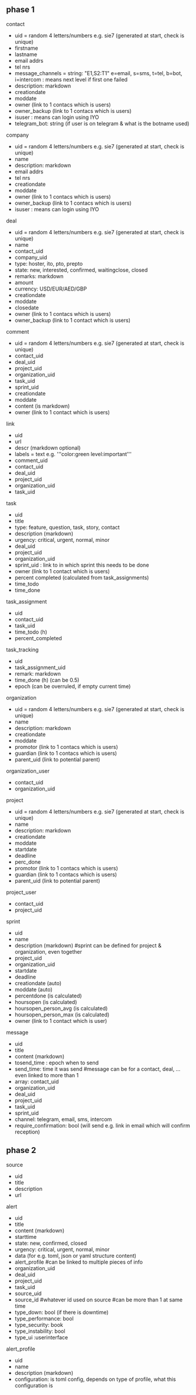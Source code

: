 ## phase 1

contact
- uid = random 4 letters/numbers e.g. sie7  (generated at start, check is unique)
- firstname
- lastname
- email addrs
- tel nrs
- message_channels = string: "E1,S2:T1"  e=email, s=sms, t=tel, b=bot, i=intercom  : means next level if first one failed
- description: markdown
- creationdate
- moddate
- owner (link to 1 contacs which is users)
- owner_backup (link to 1 contacs which is users)
- isuser : means can login using IYO
- telegram_bot: string (if user is on telegram & what is the botname used)

company
- uid = random 4 letters/numbers e.g. sie7  (generated at start, check is unique)
- name
- description: markdown
- email addrs
- tel nrs
- creationdate
- moddate
- owner (link to 1 contacs which is users)
- owner_backup (link to 1 contacs which is users)
- isuser : means can login using IYO

deal
- uid = random 4 letters/numbers e.g. sie7  (generated at start, check is unique)
- name
- contact_uid
- company_uid
- type: hoster, ito, pto, prepto
- state: new, interested, confirmed, waitingclose, closed
- remarks: markdown
- amount
- currency: USD/EUR/AED/GBP
- creationdate
- moddate
- closedate
- owner (link to 1 contacs which is users)
- owner_backup (link to 1 contact which is users)

comment
- uid = random 4 letters/numbers e.g. sie7  (generated at start, check is unique)
- contact_uid
- deal_uid
- project_uid
- organization_uid
- task_uid
- sprint_uid
- creationdate
- moddate
- content (is markdown)
- owner (link to 1 contact which is users)

link
- uid
- url
- descr (markdown optional)
- labels = text e.g. '''color:green level:important'''
- comment_uid
- contact_uid
- deal_uid
- project_uid
- organization_uid
- task_uid

task
- uid
- title
- type: feature, question, task, story, contact
- description (markdown)
- urgency: critical, urgent, normal, minor
- deal_uid
- project_uid
- organization_uid
- sprint_uid : link to in which sprint this needs to be done
- owner (link to 1 contact which is users)
- percent completed (calculated from task_assignments)
- time_todo
- time_done

task_assignment
- uid
- contact_uid
- task_uid
- time_todo (h)
- percent_completed

task_tracking
- uid
- task_assignment_uid
- remark: markdown
- time_done (h) (can be 0.5)
- epoch (can be overruled, if empty current time)

organization
- uid = random 4 letters/numbers e.g. sie7  (generated at start, check is unique)
- name
- description: markdown
- creationdate
- moddate
- promotor (link to 1 contacs which is users)
- guardian (link to 1 contacs which is users)
- parent_uid (link to potential parent)

organization_user
- contact_uid
- organization_uid

project
- uid = random 4 letters/numbers e.g. sie7  (generated at start, check is unique)
- name
- description: markdown
- creationdate
- moddate
- startdate
- deadline
- perc_done
- promotor (link to 1 contacs which is users)
- guardian (link to 1 contacs which is users)
- parent_uid (link to potential parent)


project_user
- contact_uid
- project_uid

sprint
- uid
- name
- description (markdown)
#sprint can be defined for project & organization, even together
- project_uid
- organization_uid
- startdate
- deadline
- creationdate (auto)
- moddate (auto)
- percentdone (is calculated)
- hoursopen (is calculated)
- hoursopen_person_avg (is calculated)
- hoursopen_person_max (is calculated)
- owner (link to 1 contact which is user)


message
- uid
- title
- content (markdown)
- tosend_time : epoch when to send
- send_time: time it was send
#message can be for a contact, deal, ... even linked to more than 1
- array: contact_uid
- organization_uid
- deal_uid
- project_uid
- task_uid
- sprint_uid
- channel: telegram, email, sms, intercom
- require_confirmation: bool  (will send e.g. link in email which will confirm reception)

## phase 2

source
- uid
- title
- description
- url

alert
- uid
- title
- content (markdown)
- starttime
- state: new, confirmed, closed
- urgency: critical, urgent, normal, minor
- data (for e.g. toml, json or yaml structure content)
- alert_profile
#can be linked to multiple pieces of info
- organization_uid
- deal_uid
- project_uid
- task_uid
- source_uid
- source_id #whatever id used on source
#can be more than 1 at same time
- type_down: bool (if there is downtime)
- type_performance: bool
- type_security: book
- type_instability: bool
- type_ui :userinterface

alert_profile
- uid
- name
- description (markdown)
- configuration: is toml config, depends on type of profile, what this configuration is
